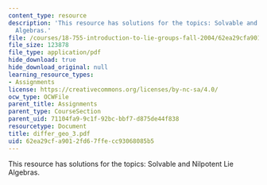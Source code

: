 ```yaml
---
content_type: resource
description: 'This resource has solutions for the topics: Solvable and Nilpotent Lie
  Algebras.'
file: /courses/18-755-introduction-to-lie-groups-fall-2004/62ea29cfa9012fd67ffecc93068085b5_differ_geo_3.pdf
file_size: 123878
file_type: application/pdf
hide_download: true
hide_download_original: null
learning_resource_types:
- Assignments
license: https://creativecommons.org/licenses/by-nc-sa/4.0/
ocw_type: OCWFile
parent_title: Assignments
parent_type: CourseSection
parent_uid: 71104fa9-9c1f-92bc-bbf7-d875de44f838
resourcetype: Document
title: differ_geo_3.pdf
uid: 62ea29cf-a901-2fd6-7ffe-cc93068085b5
---
```

This resource has solutions for the topics: Solvable and Nilpotent Lie Algebras.